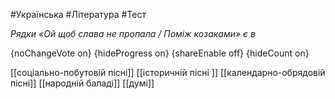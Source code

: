 #Українська #Література #Тест

*Рядки «Ой щоб слава не пропала / Поміж козаками» є в*

{noChangeVote on}
{hideProgress on}
{shareEnable off}
{hideCount on}

[[соціально-побутовій пісні]]
[[історичній пісні ]]
[[календарно-обрядовій пісні]]
[[народній баладі]]
[[думі]]
